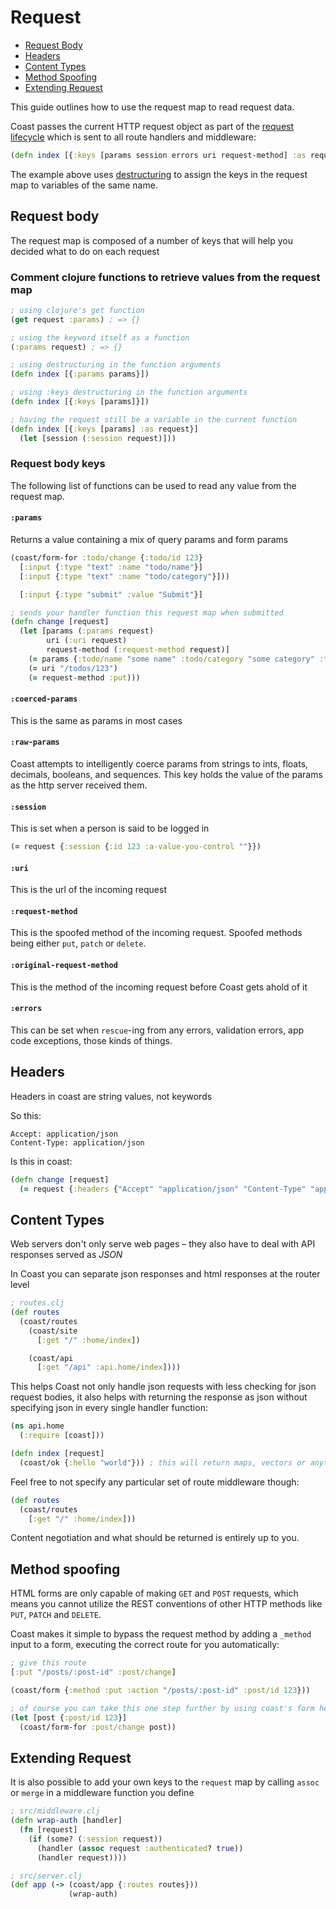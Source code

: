 # Request

* [Request Body](#user-content-request-body)
* [Headers](#user-content-headers)
* [Content Types](#user-content-content-types)
* [Method Spoofing](#user-content-method-spoofing)
* [Extending Request](#user-content-extending-request)


This guide outlines how to use the request map to read request data.

Coast passes the current HTTP request object as part of the [request lifecycle](/docs/request-lifecycle.md) which is sent to all route handlers and middleware:

```clojure
(defn index [{:keys [params session errors uri request-method] :as request}])
```

The example above uses [destructuring](https://clojure.org/guides/destructuring) to assign the keys in the request map to variables of the same name.

## Request body
The request map is composed of a number of keys that will help you decided what to do on each request

### Comment clojure functions to retrieve values from the request map
```clojure
; using clojure's get function
(get request :params) ; => {}

; using the keyword itself as a function
(:params request) ; => {}

; using destructuring in the function arguments
(defn index [{:params params}])

; using :keys destructuring in the function arguments
(defn index [{:keys [params]}])

; having the request still be a variable in the current function
(defn index [{:keys [params] :as request}]
  (let [session (:session request)]))
```

### Request body keys
The following list of functions can be used to read any value from the request map.

#### `:params`
Returns a value containing a mix of query params and form params

```clojure
(coast/form-for :todo/change {:todo/id 123}
  [:input {:type "text" :name "todo/name"}]
  [:input {:type "text" :name "todo/category"}]))

  [:input {:type "submit" :value "Submit"}]

; sends your handler function this request map when submitted
(defn change [request]
  (let [params (:params request)
        uri (:uri request)
        request-method (:request-method request)]
    (= params {:todo/name "some name" :todo/category "some category" :todo/id 123})
    (= uri "/todos/123")
    (= request-method :put)))
```

#### `:coerced-params`
This is the same as params in most cases

#### `:raw-params`
Coast attempts to intelligently coerce params from strings to ints, floats, decimals, booleans, and sequences.
This key holds the value of the params as the http server received them.

#### `:session`
This is set when a person is said to be logged in

```clojure
(= request {:session {:id 123 :a-value-you-control ""}})
```

#### `:uri`
This is the url of the incoming request

#### `:request-method`
This is the spoofed method of the incoming request. Spoofed methods being either `put`, `patch` or `delete`.

#### `:original-request-method`
This is the method of the incoming request before Coast gets ahold of it

#### `:errors`
This can be set when `rescue`-ing from any errors, validation errors, app code exceptions, those kinds of things.

## Headers
Headers in coast are string values, not keywords

So this:

```http
Accept: application/json
Content-Type: application/json
```

Is this in coast:

```clojure
(defn change [request]
  (= request {:headers {"Accept" "application/json" "Content-Type" "application/json"}}))
```

## Content Types
Web servers don't only serve web pages – they also have to deal with API responses served as *JSON*

In Coast you can separate json responses and html responses at the router level

```clojure
; routes.clj
(def routes
  (coast/routes
    (coast/site
      [:get "/" :home/index])

    (coast/api
      [:get "/api" :api.home/index])))
```

This helps Coast not only handle json requests with less checking for json request bodies, it also helps with returning the response as json without specifying json in every single handler function:

```clojure
(ns api.home
  (:require [coast]))

(defn index [request]
  (coast/ok {:hello "world"})) ; this will return maps, vectors or anything allowable as json
```

Feel free to not specify any particular set of route middleware though:

```clojure
(def routes
  (coast/routes
    [:get "/" :home/index]))
```

Content negotiation and what should be returned is entirely up to you.

## Method spoofing
HTML forms are only capable of making `GET` and `POST` requests, which means you cannot utilize the REST conventions of other HTTP methods like `PUT`, `PATCH` and `DELETE`.

Coast makes it simple to bypass the request method by adding a `_method` input to a form, executing the correct route for you automatically:

```clojure
; give this route
[:put "/posts/:post-id" :post/change]

(coast/form {:method :put :action "/posts/:post-id" :post/id 123}))

; of course you can take this one step further by using coast's form helper
(let [post {:post/id 123}]
  (coast/form-for :post/change post))
```

## Extending Request
It is also possible to add your own keys to the `request` map by calling `assoc` or `merge` in a middleware function you define

```clojure
; src/middleware.clj
(defn wrap-auth [handler]
  (fn [request]
    (if (some? (:session request))
      (handler (assoc request :authenticated? true))
      (handler request))))

; src/server.clj
(def app (-> (coast/app {:routes routes}))
             (wrap-auth)
```
